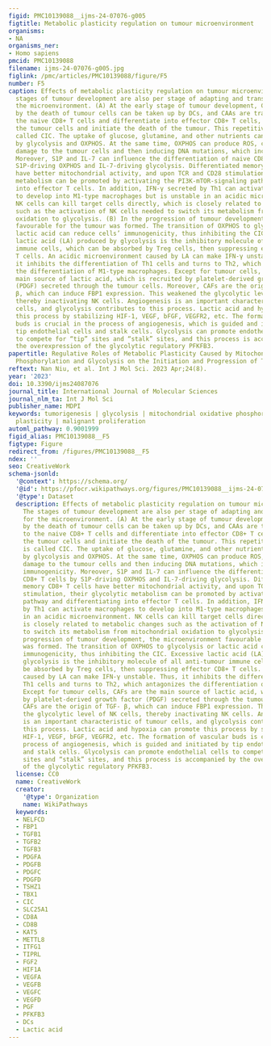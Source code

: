 ```yaml
---
figid: PMC10139088__ijms-24-07076-g005
figtitle: Metabolic plasticity regulation on tumour microenvironment
organisms:
- NA
organisms_ner:
- Homo sapiens
pmcid: PMC10139088
filename: ijms-24-07076-g005.jpg
figlink: /pmc/articles/PMC10139088/figure/F5
number: F5
caption: Effects of metabolic plasticity regulation on tumour microenvironment. The
  stages of tumour development are also per stage of adapting and transforming for
  the microenvironment. (A) At the early stage of tumour development, CAAs produced
  by the death of tumour cells can be taken up by DCs, and CAAs are transmitted to
  the naive CD8+ T cells and differentiate into effector CD8+ T cells, then recognize
  the tumour cells and initiate the death of the tumour. This repetitive process is
  called CIC. The uptake of glucose, glutamine, and other nutrients can be utilized
  by glycolysis and OXPHOS. At the same time, OXPHOS can produce ROS, causing more
  damage to the tumour cells and then inducing DNA mutations, which increase its immunogenicity.
  Moreover, S1P and IL-7 can influence the differentiation of naive CD8+ T cells by
  S1P-driving OXPHOS and IL-7-driving glycolysis. Differentiated memory CD8+ T cells
  have better mitochondrial activity, and upon TCR and CD28 stimulation, their glycolytic
  metabolism can be promoted by activating the PI3K-mTOR-signaling pathway and differentiating
  into effector T cells. In addition, IFN-γ secreted by Th1 can activate macrophages
  to develop into M1-type macrophages but is unstable in an acidic microenvironment.
  NK cells can kill target cells directly, which is closely related to metabolic changes
  such as the activation of NK cells needed to switch its metabolism from mitochondrial
  oxidation to glycolysis. (B) In the progression of tumour development, the microenvironment
  favourable for the tumour was formed. The transition of OXPHOS to glycolysis or
  lactic acid can reduce cells’ immunogenicity, thus inhibiting the CIC. Excessive
  lactic acid (LA) produced by glycolysis is the inhibitory molecule of all anti-tumour
  immune cells, which can be absorbed by Treg cells, then suppressing effector CD8+
  T cells. An acidic microenvironment caused by LA can make IFN-γ unstable. Thus,
  it inhibits the differentiation of Th1 cells and turns to Th2, which antagonizes
  the differentiation of M1-type macrophages. Except for tumour cells, CAFs are the
  main source of lactic acid, which is recruited by platelet-derived growth factor
  (PDGF) secreted through the tumour cells. Moreover, CAFs are the origin of TGF-
  β, which can induce FBP1 expression. This weakened the glycolytic level of NK cells,
  thereby inactivating NK cells. Angiogenesis is an important characteristic of tumour
  cells, and glycolysis contributes to this process. Lactic acid and hypoxia can promote
  this process by stabilizing HIF-1, VEGF, bFGF, VEGFR2, etc. The formation of vascular
  buds is crucial in the process of angiogenesis, which is guided and initiated by
  tip endothelial cells and stalk cells. Glycolysis can promote endothelial cells
  to compete for “tip” sites and “stalk” sites, and this process is accompanied by
  the overexpression of the glycolytic regulatory PFKFB3.
papertitle: Regulative Roles of Metabolic Plasticity Caused by Mitochondrial Oxidative
  Phosphorylation and Glycolysis on the Initiation and Progression of Tumorigenesis
reftext: Nan Niu, et al. Int J Mol Sci. 2023 Apr;24(8).
year: '2023'
doi: 10.3390/ijms24087076
journal_title: International Journal of Molecular Sciences
journal_nlm_ta: Int J Mol Sci
publisher_name: MDPI
keywords: tumorigenesis | glycolysis | mitochondrial oxidative phosphorylation | metabolic
  plasticity | malignant proliferation
automl_pathway: 0.9001999
figid_alias: PMC10139088__F5
figtype: Figure
redirect_from: /figures/PMC10139088__F5
ndex: ''
seo: CreativeWork
schema-jsonld:
  '@context': https://schema.org/
  '@id': https://pfocr.wikipathways.org/figures/PMC10139088__ijms-24-07076-g005.html
  '@type': Dataset
  description: Effects of metabolic plasticity regulation on tumour microenvironment.
    The stages of tumour development are also per stage of adapting and transforming
    for the microenvironment. (A) At the early stage of tumour development, CAAs produced
    by the death of tumour cells can be taken up by DCs, and CAAs are transmitted
    to the naive CD8+ T cells and differentiate into effector CD8+ T cells, then recognize
    the tumour cells and initiate the death of the tumour. This repetitive process
    is called CIC. The uptake of glucose, glutamine, and other nutrients can be utilized
    by glycolysis and OXPHOS. At the same time, OXPHOS can produce ROS, causing more
    damage to the tumour cells and then inducing DNA mutations, which increase its
    immunogenicity. Moreover, S1P and IL-7 can influence the differentiation of naive
    CD8+ T cells by S1P-driving OXPHOS and IL-7-driving glycolysis. Differentiated
    memory CD8+ T cells have better mitochondrial activity, and upon TCR and CD28
    stimulation, their glycolytic metabolism can be promoted by activating the PI3K-mTOR-signaling
    pathway and differentiating into effector T cells. In addition, IFN-γ secreted
    by Th1 can activate macrophages to develop into M1-type macrophages but is unstable
    in an acidic microenvironment. NK cells can kill target cells directly, which
    is closely related to metabolic changes such as the activation of NK cells needed
    to switch its metabolism from mitochondrial oxidation to glycolysis. (B) In the
    progression of tumour development, the microenvironment favourable for the tumour
    was formed. The transition of OXPHOS to glycolysis or lactic acid can reduce cells’
    immunogenicity, thus inhibiting the CIC. Excessive lactic acid (LA) produced by
    glycolysis is the inhibitory molecule of all anti-tumour immune cells, which can
    be absorbed by Treg cells, then suppressing effector CD8+ T cells. An acidic microenvironment
    caused by LA can make IFN-γ unstable. Thus, it inhibits the differentiation of
    Th1 cells and turns to Th2, which antagonizes the differentiation of M1-type macrophages.
    Except for tumour cells, CAFs are the main source of lactic acid, which is recruited
    by platelet-derived growth factor (PDGF) secreted through the tumour cells. Moreover,
    CAFs are the origin of TGF- β, which can induce FBP1 expression. This weakened
    the glycolytic level of NK cells, thereby inactivating NK cells. Angiogenesis
    is an important characteristic of tumour cells, and glycolysis contributes to
    this process. Lactic acid and hypoxia can promote this process by stabilizing
    HIF-1, VEGF, bFGF, VEGFR2, etc. The formation of vascular buds is crucial in the
    process of angiogenesis, which is guided and initiated by tip endothelial cells
    and stalk cells. Glycolysis can promote endothelial cells to compete for “tip”
    sites and “stalk” sites, and this process is accompanied by the overexpression
    of the glycolytic regulatory PFKFB3.
  license: CC0
  name: CreativeWork
  creator:
    '@type': Organization
    name: WikiPathways
  keywords:
  - NELFCD
  - FBP1
  - TGFB1
  - TGFB2
  - TGFB3
  - PDGFA
  - PDGFB
  - PDGFC
  - PDGFD
  - TSHZ1
  - TBX1
  - CIC
  - SLC25A1
  - CD8A
  - CD8B
  - KAT5
  - METTL8
  - ITFG1
  - TIPRL
  - FGF2
  - HIF1A
  - VEGFA
  - VEGFB
  - VEGFC
  - VEGFD
  - PGF
  - PFKFB3
  - DCs
  - Lactic acid
---
```


